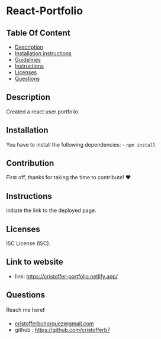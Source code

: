 # React-Portfolio

  ## Table Of Content
  - [Description](#description)
  - [Installation instructions](#installation)
  - [Guidelines](#contribution)
  - [Instructions](#instructions)
  - [Licenses](#licenses)
  - [Questions](#questions)
  
  
  ## Description 
  Created a react user portfolio.

  ## Installation 
  You have to install the following dependencies:
    - `npm install`
    

  ## Contribution 
  First off, thanks for taking the time to contribute! ❤️

  ## Instructions
  initiate the link to the deployed page.

  ## Licenses 
  ISC License (ISC).

  
  ## Link to website
  - link: https://cristoffer-portfolio.netlify.app/


  ## Questions
  Reach me here❗   
  - cristofferbohorquez@gmail.com
  - github : https://github.com/cristofferb7